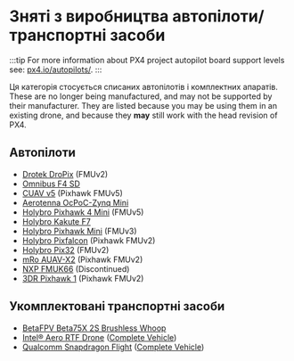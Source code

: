 # Зняті з виробництва автопілоти/транспортні засоби

:::tip
For more information about PX4 project autopilot board support levels see: [px4.io/autopilots/](https://px4.io/autopilots/).
:::

Ця категорія стосується списаних автопілотів і комплектних апаратів.
These are no longer being manufactured, and may not be supported by their manufacturer.
They are listed because you may be using them in an existing drone, and because they **may** still work with the head revision of PX4.

## Автопілоти

- [Drotek DroPix](../flight_controller/dropix.md) (FMUv2)
- [Omnibus F4 SD](../flight_controller/omnibus_f4_sd.md)
- [CUAV v5](../flight_controller/cuav_v5.md) (Pixhawk FMUv5)
- [Aerotenna OcPoC-Zynq Mini](../flight_controller/ocpoc_zynq.md)
- [Holybro Pixhawk 4 Mini](../flight_controller/pixhawk4_mini.md) (FMUv5)
- [Holybro Kakute F7](../flight_controller/kakutef7.md)
- [Holybro Pixhawk Mini](../flight_controller/pixhawk_mini.md) (FMUv3)
- [Holybro Pixfalcon](../flight_controller/pixfalcon.md) (Pixhawk FMUv2)
- [Holybro Pix32](../flight_controller/holybro_pix32.md) (FMUv2)
- [mRo AUAV-X2](../flight_controller/auav_x2.md) (Pixhawk FMUv2)
- [NXP FMUK66](../flight_controller/nxp_rddrone_fmuk66.md) (Discontinued)
- [3DR Pixhawk 1](../flight_controller/pixhawk.md) (Pixhawk FMUv2)

## Укомплектовані транспортні засоби

- [BetaFPV Beta75X 2S Brushless Whoop](../complete_vehicles_mc/betafpv_beta75x.md)
- [Intel® Aero RTF Drone](../complete_vehicles_mc/intel_aero.md) ([Complete Vehicle](../complete_vehicles_mc/index.md))
- [Qualcomm Snapdragon Flight](../flight_controller/snapdragon_flight.md) ([Complete Vehicle](../complete_vehicles_mc/index.md))
